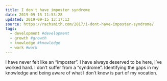```yaml
---
title: I don't have imposter syndrome
date: 2019-09-15 11:53:28
updated: 2019-09-15 13:17:13
source: https://rachsmith.com/2017/i-dont-have-imposter-syndrome/
tags:
  - development #development
  - growth #growth
  - knowledge #knowledge
  - work #work
---
```

I have never felt like an “imposter”.
I have always deserved to be here, I’ve worked hard.
I don’t suffer from a “syndrome”.
Identifying the gaps in my knowledge and being aware of what I don’t know is part of my vocation.